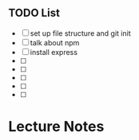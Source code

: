 ## TODO List
- [ ] set up file structure and git init 
- [ ] talk about npm
- [ ] install express
- [ ] 
- [ ] 
- [ ] 
- [ ] 
- [ ] 

# Lecture Notes